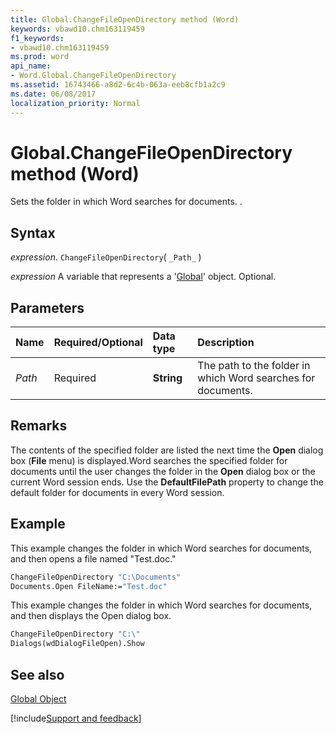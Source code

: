 ```yaml
---
title: Global.ChangeFileOpenDirectory method (Word)
keywords: vbawd10.chm163119459
f1_keywords:
- vbawd10.chm163119459
ms.prod: word
api_name:
- Word.Global.ChangeFileOpenDirectory
ms.assetid: 16743466-a8d2-6c4b-063a-eeb8cfb1a2c9
ms.date: 06/08/2017
localization_priority: Normal
---
```



# Global.ChangeFileOpenDirectory method (Word)

Sets the folder in which Word searches for documents. .


## Syntax

_expression_. `ChangeFileOpenDirectory`( `_Path_` )

_expression_ A variable that represents a '[Global](Word.Global.md)' object. Optional.


## Parameters



|Name|Required/Optional|Data type|Description|
|:-----|:-----|:-----|:-----|
| _Path_|Required| **String**|The path to the folder in which Word searches for documents.|

## Remarks

The contents of the specified folder are listed the next time the  **Open** dialog box (**File** menu) is displayed.Word searches the specified folder for documents until the user changes the folder in the **Open** dialog box or the current Word session ends. Use the **DefaultFilePath** property to change the default folder for documents in every Word session.


## Example

This example changes the folder in which Word searches for documents, and then opens a file named "Test.doc."


```vb
ChangeFileOpenDirectory "C:\Documents" 
Documents.Open FileName:="Test.doc"
```

This example changes the folder in which Word searches for documents, and then displays the Open dialog box.




```vb
ChangeFileOpenDirectory "C:\" 
Dialogs(wdDialogFileOpen).Show
```


## See also


[Global Object](Word.Global.md)

[!include[Support and feedback](~/includes/feedback-boilerplate.md)]